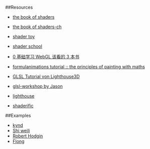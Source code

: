 ##Resources

* [the book of shaders](http://www.thebookofshaders.com/)

* [the book of shaders-ch](http://www.thebookofshaders.com/?lan=ch)

* [shader toy](https://www.shadertoy.com/)

* [shader school](https://www.npmjs.com/package/shader-school)

* [0 基础学习 WebGL 该看的 3 本书
](http://zhuanlan.zhihu.com/hacker-and-painter/20389905)

* [formulanimations tutorial :: the principles of painting with maths
](https://www.youtube.com/watch?v=0ifChJ0nJfM)

* [GLSL Tutorial von Lighthouse3D](http://zach.in.tu-clausthal.de/teaching/cg_literatur/glsl_tutorial/)

* [glsl-workshop by Jason](https://github.com/jasonlevine/glsl-workshop)

* [lighthouse](http://www.lighthouse3d.com/tutorials/)

* [shaderific](http://www.shaderific.com/glsl/)

##Examples

* [kynd](http://www.kynd.info/log/)
* [Shi weili](http://shi-weili.com/shader-odyssey/)
* [Robert Hodgin](http://roberthodgin.com/)
* [Flong](http://flong.com/)

